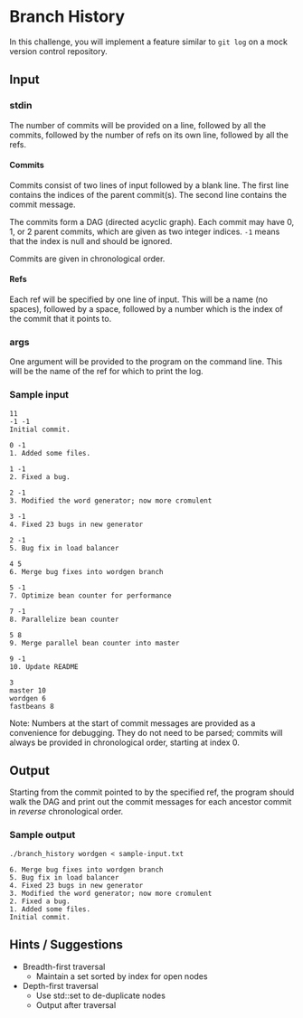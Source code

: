 Branch History
==============
In this challenge, you will implement a feature similar to `git log` on a
mock version control repository.

Input
-----

### stdin
The number of commits will be provided on a line, followed by all the commits,
followed by the number of refs on its own line, followed by all the refs.

#### Commits

Commits consist of two lines of input followed by a blank line. The first
line contains the indices of the parent commit(s). The second line contains
the commit message.

The commits form a DAG (directed acyclic graph). Each commit may have 0,
1, or 2 parent commits, which are given as two integer indices. `-1` means
that the index is null and should be ignored.

Commits are given in chronological order.

#### Refs

Each ref will be specified by one line of input. This will be a name
(no spaces), followed by a space, followed by a number which is the index
of the commit that it points to.

### args

One argument will be provided to the program on the command line. This will
be the name of the ref for which to print the log.

### Sample input
    11
    -1 -1
    Initial commit.

    0 -1
    1. Added some files.

    1 -1
    2. Fixed a bug.

    2 -1
    3. Modified the word generator; now more cromulent

    3 -1
    4. Fixed 23 bugs in new generator

    2 -1
    5. Bug fix in load balancer

    4 5
    6. Merge bug fixes into wordgen branch

    5 -1
    7. Optimize bean counter for performance

    7 -1
    8. Parallelize bean counter

    5 8
    9. Merge parallel bean counter into master

    9 -1
    10. Update README

    3
    master 10
    wordgen 6
    fastbeans 8

Note: Numbers at the start of commit messages are provided as a convenience for debugging.
They do not need to be parsed; commits will always be provided in chronological order, starting
at index 0.

Output
------
Starting from the commit pointed to by the specified ref, the program should
walk the DAG and print out the commit messages for each ancestor commit in
*reverse* chronological order.

### Sample output

`./branch_history wordgen < sample-input.txt`

    6. Merge bug fixes into wordgen branch
    5. Bug fix in load balancer
    4. Fixed 23 bugs in new generator
    3. Modified the word generator; now more cromulent
    2. Fixed a bug.
    1. Added some files.
    Initial commit.

Hints / Suggestions
-------------------
- Breadth-first traversal
    - Maintain a set sorted by index for open nodes
- Depth-first traversal
    - Use std::set to de-duplicate nodes
    - Output after traversal

